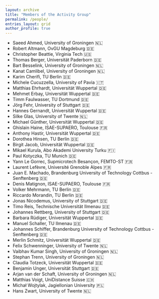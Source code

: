 ```yaml
---
layout: archive
title: "Members of the Activity Group"
permalink: /people/
entries_layout: grid
author_profile: true
---
```




- Saeed Ahmed, University of Groningen :netherlands:
- Robert Altmann, OvGU Magdeburg :de:
- Christopher Beattie, Virginia Tech :us:
- Thomas Berger, Universität Paderborn :de:
- Bart Besselink, University of Groningen :netherlands:
- Kanat Camlibel, University of Groningen :netherlands:
- Karim Cherifi, TU Berlin :de:
- Michele Cucuzzella, University of Pavia :it:
- Matthias Ehrhardt, Universität Wuppertal :de:
- Mehmet Erbay, Universität Wuppertal :de:
- Timm Faulwasser, TU Dortmund :de:
- Jörg Fehr, University of Stuttgart :de:
- Hannes Gernandt, Universität Wuppertal :de:
- Silke Glas, University of Twente :netherlands:
- Michael Günther, Universität Wuppertal :de:
- Ghislain Haine, ISAE-SUPAERO, Toulouse :fr:
- Anthony Hastir, Universität Wuppertal :de:
- Dorothea Hinsen, TU Berlin :de:
- Birgit Jacob, Universität Wuppertal :de:
- Mikael Kurula, Abo Akademi University Turku :finland:
- Paul Kotyczka, TU Munich :de:
- Yann Le Gorrec, Supmicrotech Besançon, FEMTO-ST :fr:
- Laurent Lefèvre, Université Grenoble Alpes :fr:
- Juan E. Machado, Brandenburg University of Technology Cottbus - Senftenberg :de:
- Denis Matignon, ISAE-SUPAERO, Toulouse :fr:
- Volker Mehrmann, TU Berlin :de:
- Riccardo Morandin, TU Berlin :de:
- Jonas Nicodemus, University of Stuttgart :de:
- Timo Reis, Technische Universität Ilmenau :de:
- Johannes Rettberg, University of Stuttgart :de:
- Barbara Rüdiger, Universität Wuppertal :de:
- Manuel Schaller, TU Ilmenau :de:
- Johannes Schiffer, Brandenburg University of Technology Cottbus - Senftenberg :de:
- Merlin Schmitz, Universität Wuppertal :de:
- Felix Schwenninger, University of Twente :netherlands:
- Vaibhav Kumar Singh, University of Groningen :netherlands:
- Stephan Trenn, University of Groningen :netherlands:
- Claudia Totzeck, Universität Wuppertal :de:
- Benjamin Unger, Universität Stuttgart :de:
- Arjan van der Schaft, University of Groningen :netherlands:
- Matthias Voigt, UniDistance Suisse :switzerland:
- Michał Wojtylak, Jagiellonian University :poland:
- Hans Zwart, University of Twente :netherlands:
